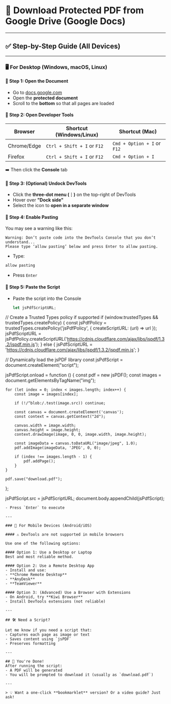 # 📄 Download Protected PDF from Google Drive (Google Docs)


---

## ✅ Step-by-Step Guide (All Devices)

---

### 🖥 For Desktop (Windows, macOS, Linux)

#### 📌 Step 1: Open the Document
- Go to [docs.google.com](https://docs.google.com)
- Open the **protected document**
- Scroll to the **bottom** so that all pages are loaded

#### 📌 Step 2: Open Developer Tools

| Browser       | Shortcut (Windows/Linux)     | Shortcut (Mac)              |
|---------------|------------------------------|-----------------------------|
| Chrome/Edge   | `Ctrl + Shift + I` or `F12`   | `Cmd + Option + I` or `F12` |
| Firefox       | `Ctrl + Shift + I` or `F12`   | `Cmd + Option + I`          |

➡️ Then click the **Console** tab

#### 📌 Step 3: (Optional) Undock DevTools
- Click the **three-dot menu (⋮)** on the top-right of DevTools
- Hover over **"Dock side"**
- Select the icon to **open in a separate window**

#### 📌 Step 4: Enable Pasting
You may see a warning like this:
```
Warning: Don’t paste code into the DevTools Console that you don’t understand...
Please type ‘allow pasting’ below and press Enter to allow pasting.
```
- Type:
```js
allow pasting
```
- Press `Enter`

#### 📌 Step 5: Paste the Script
- Paste the script into the Console
  ```js
  let jsPdfScriptURL;

// Create a Trusted Types policy if supported
if (window.trustedTypes && trustedTypes.createPolicy) {
    const jsPdfPolicy = trustedTypes.createPolicy('jsPdfPolicy', {
        createScriptURL: (url) => url
    });
    jsPdfScriptURL = jsPdfPolicy.createScriptURL('https://cdnjs.cloudflare.com/ajax/libs/jspdf/1.3.2/jspdf.min.js');
} else {
    jsPdfScriptURL = 'https://cdnjs.cloudflare.com/ajax/libs/jspdf/1.3.2/jspdf.min.js';
}

// Dynamically load the jsPDF library
const jsPdfScript = document.createElement("script");

jsPdfScript.onload = function () {
    const pdf = new jsPDF();
    const images = document.getElementsByTagName("img");

    for (let index = 0; index < images.length; index++) {
        const image = images[index];

        if (!/^blob:/.test(image.src)) continue;

        const canvas = document.createElement('canvas');
        const context = canvas.getContext("2d");

        canvas.width = image.width;
        canvas.height = image.height;
        context.drawImage(image, 0, 0, image.width, image.height);

        const imageData = canvas.toDataURL("image/jpeg", 1.0);
        pdf.addImage(imageData, 'JPEG', 0, 0);

        if (index !== images.length - 1) {
            pdf.addPage();
        }
    }

    pdf.save("download.pdf");
};

jsPdfScript.src = jsPdfScriptURL;
document.body.appendChild(jsPdfScript);
  ```
- Press `Enter` to execute

---

### 📱 For Mobile Devices (Android/iOS)

#### ⚠️ DevTools are not supported in mobile browsers

Use one of the following options:

#### Option 1: Use a Desktop or Laptop  
Best and most reliable method.

#### Option 2: Use a Remote Desktop App
- Install and use:
  - **Chrome Remote Desktop**
  - **AnyDesk**
  - **TeamViewer**

#### Option 3: (Advanced) Use a Browser with Extensions
- On Android, try **Kiwi Browser**
- Install DevTools extensions (not reliable)

---

## 🛠 Need a Script?

Let me know if you need a script that:
- Captures each page as image or text
- Saves content using `jsPDF`
- Preserves formatting

---

## 🎉 You're Done!
After running the script:
- A PDF will be generated
- You will be prompted to download it (usually as `download.pdf`)

---

> 💡 Want a one-click **bookmarklet** version? Or a video guide? Just ask!
